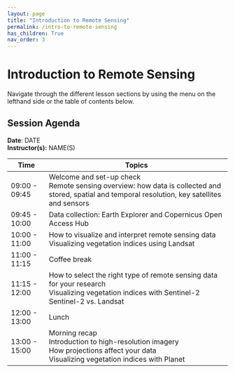 ```yaml
---
layout: page
title: "Introduction to Remote Sensing"
permalink: /intro-to-remote-sensing
has_children: True
nav_order: 3
---
```


# Introduction to Remote Sensing
Navigate through the different lesson sections by using the menu on the lefthand side or the table of contents below.

## Session Agenda
**Date**: DATE  
**Instructor(s):** NAME(S)

| Time          | Topics                                                                                                                                             |
|---------------|----------------------------------------------------------------------------------------------------------------------------------------------------|
| 09:00 - 09:45 | Welcome and set-up check<br>Remote sensing overview: how data is collected and stored, spatial and temporal resolution, key satellites and sensors |
| 09:45 - 10:00 | Data collection: Earth Explorer and Copernicus Open Access Hub                                                                                     |
| 10:00 - 11:00 | How to visualize and interpret remote sensing data<br>Visualizing vegetation indices using Landsat                                                 |
| 11:00 - 11:15 | Coffee break                                                                                                                                       |
| 11:15 - 12:00 | How to select the right type of remote sensing data for your research<br>Visualizing vegetation indices with Sentinel-2<br>Sentinel-2 vs. Landsat  |
| 12:00 - 13:00 | Lunch                                                                                                                                              |
| 13:00 - 15:00 | Morning recap<br>Introduction to high-resolution imagery<br>How projections affect your data<br>Visualizing vegetation indices with Planet         |